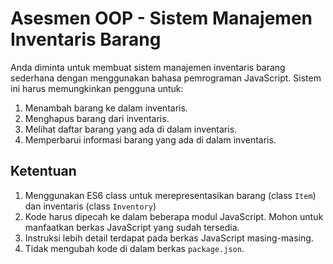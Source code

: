 # Asesmen OOP - Sistem Manajemen Inventaris Barang
Anda diminta untuk membuat sistem manajemen inventaris barang sederhana dengan menggunakan bahasa pemrograman JavaScript.
Sistem ini harus memungkinkan pengguna untuk:
1. Menambah barang ke dalam inventaris.
2. Menghapus barang dari inventaris.
3. Melihat daftar barang yang ada di dalam inventaris.
4. Memperbarui informasi barang yang ada di dalam inventaris.

## Ketentuan
1. Menggunakan ES6 class untuk merepresentasikan barang (class `Item`) dan inventaris (class `Inventory`)
2. Kode harus dipecah ke dalam beberapa modul JavaScript. Mohon untuk manfaatkan berkas JavaScript yang sudah tersedia.
3. Instruksi lebih detail terdapat pada berkas JavaScript masing-masing.
4. Tidak mengubah kode di dalam berkas `package.json`.
